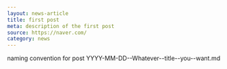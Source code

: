```yaml
---
layout: news-article
title: first post
meta: description of the first post
source: https://naver.com/
category: news
---
```


naming convention for post
YYYY-MM-DD--Whatever--title--you--want.md